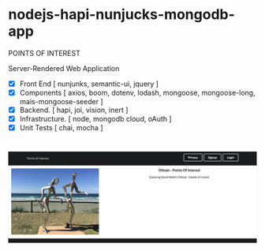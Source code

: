 # nodejs-hapi-nunjucks-mongodb-app

POINTS OF INTEREST

Server-Rendered Web Application

* [x] Front End [ nunjunks, semantic-ui, jquery ]
* [x] Components [ axios, boom, dotenv, lodash, mongoose, mongoose-long, mais-mongoose-seeder ]
* [x] Backend. [ hapi, joi, vision, inert ]
* [x] Infrastructure. [ node, mongodb cloud, oAuth ]
* [x] Unit Tests [ chai, mocha ]

# ![](preview_r1.png)

